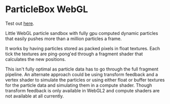 # ParticleBox WebGL

Test out [here](https://bitangent.net/particlebox-webgl/).

Little WebGL particle sandbox with fully gpu computed dynamic particles that easily pushes more than a million particles a frame.

It works by having particles stored as packed pixels in float textures. Each tick the textures are ping-pong'ed through a fragment shader that calculates the new positions.

This isn't fully optimal as particle data has to go through the full fragment pipeline. An alternate approach could be using transform feedback and a vertex shader to simulate the particles or using either float or buffer textures for the particle data and simulating them in a compute shader. Though transform feedback is only available in WebGL2 and compute shaders are not available at all currently.
